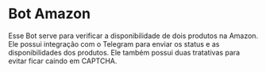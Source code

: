 # Bot Amazon

Esse Bot serve para verificar a disponibilidade de dois produtos na Amazon. Ele possui integração com o Telegram para enviar os status e as disponibilidades dos produtos. Ele também possui duas tratativas para evitar ficar caindo em CAPTCHA.